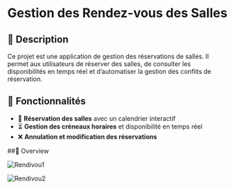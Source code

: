 # Gestion des Rendez-vous des Salles

## 📌 Description  
Ce projet est une application de gestion des réservations de salles. Il permet aux utilisateurs de réserver des salles, de consulter les disponibilités en temps réel et d’automatiser la gestion des conflits de réservation.

## 🚀 Fonctionnalités  
- 📅 **Réservation des salles** avec un calendrier interactif  
- ⏳ **Gestion des créneaux horaires** et disponibilité en temps réel  
- ❌ **Annulation et modification des réservations**   

##📱 Overview


![Rendivou1](https://github.com/user-attachments/assets/83226e7f-ab13-452d-92bb-04fb0b35c240)

![Rendivou2](https://github.com/user-attachments/assets/edeb6ef8-73c9-4bb0-a380-6e88b3d54dd6)
